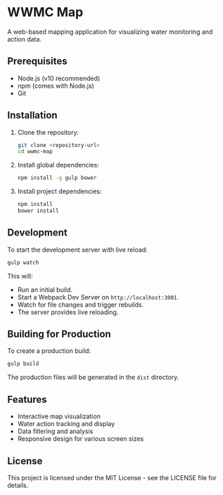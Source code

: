 # WWMC Map

A web-based mapping application for visualizing water monitoring and action data.

## Prerequisites

- Node.js (v10 recommended)
- npm (comes with Node.js)
- Git

## Installation

1. Clone the repository:
   ```bash
   git clone <repository-url>
   cd wwmc-map
   ```

2. Install global dependencies:
   ```bash
   npm install -g gulp bower
   ```

3. Install project dependencies:
   ```bash
   npm install
   bower install
   ```

## Development

To start the development server with live reload:
```bash
gulp watch
```

This will:
- Run an initial build.
- Start a Webpack Dev Server on `http://localhost:3001`.
- Watch for file changes and trigger rebuilds.
- The server provides live reloading.

## Building for Production

To create a production build:
```bash
gulp build
```

The production files will be generated in the `dist` directory.

## Features

- Interactive map visualization
- Water action tracking and display
- Data filtering and analysis
- Responsive design for various screen sizes

## License

This project is licensed under the MIT License - see the LICENSE file for details.

